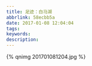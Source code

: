 ```yaml
---
title: 足迹：白马湖
abbrlink: 58ecbb5a
date: 2017-01-08 12:04:04
tags:
keywords:
description:
---
```

{% qnimg 201701081204.jpg %}
